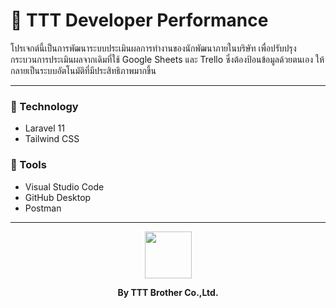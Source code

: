 # 📌 TTT Developer Performance

โปรเจกต์นี้เป็นการพัฒนาระบบประเมินผลการทำงานของนักพัฒนาภายในบริษัท เพื่อปรับปรุงกระบวนการประเมินผลจากเดิมที่ใช้ Google Sheets และ Trello ซึ่งต้องป้อนข้อมูลด้วยตนเอง ให้กลายเป็นระบบอัตโนมัติที่มีประสิทธิภาพมากขึ้น

---
### 🧬 Technology
- Laravel 11
- Tailwind CSS

### 🔧 Tools
- Visual Studio Code
- GitHub Desktop
- Postman

---
<div align="center">
  <img height="75" src="https://github.com/user-attachments/assets/500d1b95-9bc6-43b6-ae9e-0ee1112f8e49"/>
  <p><b>By TTT Brother Co.,Ltd.</b></p>
</div>
